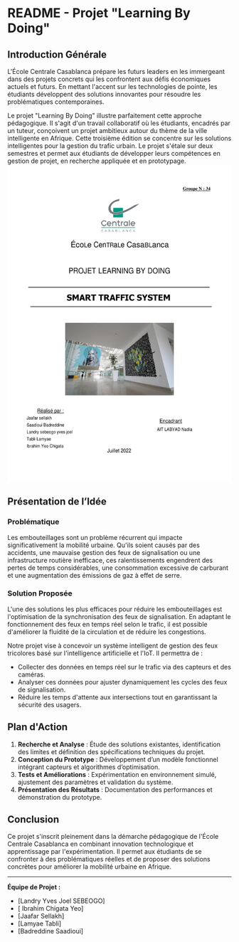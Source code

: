 # README - Projet "Learning By Doing"

## Introduction Générale
L'École Centrale Casablanca prépare les futurs leaders en les immergeant dans des projets concrets qui les confrontent aux défis économiques actuels et futurs. En mettant l'accent sur les technologies de pointe, les étudiants développent des solutions innovantes pour résoudre les problématiques contemporaines.

Le projet "Learning By Doing" illustre parfaitement cette approche pédagogique. Il s'agit d'un travail collaboratif où les étudiants, encadrés par un tuteur, conçoivent un projet ambitieux autour du thème de la ville intelligente en Afrique. Cette troisième édition se concentre sur les solutions intelligentes pour la gestion du trafic urbain. Le projet s'étale sur deux semestres et permet aux étudiants de développer leurs compétences en gestion de projet, en recherche appliquée et en prototypage.
 <img src="rapport PLBD.pdf" alt="Texte alternatif" width="1000">
## Présentation de l’Idée
### Problématique
Les embouteillages sont un problème récurrent qui impacte significativement la mobilité urbaine. Qu'ils soient causés par des accidents, une mauvaise gestion des feux de signalisation ou une infrastructure routière inefficace, ces ralentissements engendrent des pertes de temps considérables, une consommation excessive de carburant et une augmentation des émissions de gaz à effet de serre.

### Solution Proposée
L'une des solutions les plus efficaces pour réduire les embouteillages est l'optimisation de la synchronisation des feux de signalisation. En adaptant le fonctionnement des feux en temps réel selon le trafic, il est possible d'améliorer la fluidité de la circulation et de réduire les congestions.

Notre projet vise à concevoir un système intelligent de gestion des feux tricolores basé sur l'intelligence artificielle et l'IoT. Il permettra de :
- Collecter des données en temps réel sur le trafic via des capteurs et des caméras.
- Analyser ces données pour ajuster dynamiquement les cycles des feux de signalisation.
- Réduire les temps d'attente aux intersections tout en garantissant la sécurité des usagers.

## Plan d'Action
1. **Recherche et Analyse** : Étude des solutions existantes, identification des limites et définition des spécifications techniques du projet.
2. **Conception du Prototype** : Développement d’un modèle fonctionnel intégrant capteurs et algorithmes d’optimisation.
3. **Tests et Améliorations** : Expérimentation en environnement simulé, ajustement des paramètres et validation du système.
4. **Présentation des Résultats** : Documentation des performances et démonstration du prototype.

## Conclusion
Ce projet s'inscrit pleinement dans la démarche pédagogique de l'École Centrale Casablanca en combinant innovation technologique et apprentissage par l'expérimentation. Il permet aux étudiants de se confronter à des problématiques réelles et de proposer des solutions concrètes pour améliorer la mobilité urbaine en Afrique.

---

**Équipe de Projet :**
- [Landry Yves Joel SEBEOGO]
- [ Ibrahim Chigata Yeo]
- [Jaafar Sellakh]
- [Lamyae Tabli]
- [Badreddine Saadioui]

